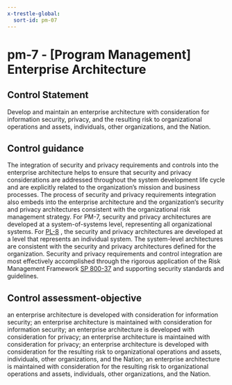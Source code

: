 ```yaml
---
x-trestle-global:
  sort-id: pm-07
---
```


# pm-7 - \[Program Management\] Enterprise Architecture

## Control Statement

Develop and maintain an enterprise architecture with consideration for information security, privacy, and the resulting risk to organizational operations and assets, individuals, other organizations, and the Nation.

## Control guidance

The integration of security and privacy requirements and controls into the enterprise architecture helps to ensure that security and privacy considerations are addressed throughout the system development life cycle and are explicitly related to the organization’s mission and business processes. The process of security and privacy requirements integration also embeds into the enterprise architecture and the organization’s security and privacy architectures consistent with the organizational risk management strategy. For PM-7, security and privacy architectures are developed at a system-of-systems level, representing all organizational systems. For [PL-8](#pl-8) , the security and privacy architectures are developed at a level that represents an individual system. The system-level architectures are consistent with the security and privacy architectures defined for the organization. Security and privacy requirements and control integration are most effectively accomplished through the rigorous application of the Risk Management Framework [SP 800-37](#482e4c99-9dc4-41ad-bba8-0f3f0032c1f8) and supporting security standards and guidelines.

## Control assessment-objective

an enterprise architecture is developed with consideration for information security;
an enterprise architecture is maintained with consideration for information security;
an enterprise architecture is developed with consideration for privacy;
an enterprise architecture is maintained with consideration for privacy;
an enterprise architecture is developed with consideration for the resulting risk to organizational operations and assets, individuals, other organizations, and the Nation;
an enterprise architecture is maintained with consideration for the resulting risk to organizational operations and assets, individuals, other organizations, and the Nation.
